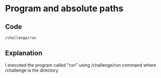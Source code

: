 # Program and absolute paths

## Code

```bash
/challenge/run
```
## Explanation

I executed the program called "run" using /challenge/run command where /challenge is the directory
